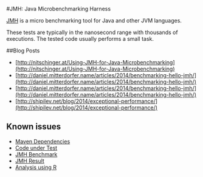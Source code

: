 #JMH: Java Microbenchmarking Harness

[JMH](http://openjdk.java.net/projects/code-tools/jmh/) is a micro benchmarking tool for Java and other JVM languages.

These tests are typically in the nanosecond range with thousands of executions. The tested code usually performs a small task.


##Blog Posts

* [http://nitschinger.at/Using-JMH-for-Java-Microbenchmarking](http://nitschinger.at/Using-JMH-for-Java-Microbenchmarking)
* [http://daniel.mitterdorfer.name/articles/2014/benchmarking-hello-jmh/](http://daniel.mitterdorfer.name/articles/2014/benchmarking-hello-jmh/)
* [http://daniel.mitterdorfer.name/articles/2014/benchmarking-hello-jmh/](http://daniel.mitterdorfer.name/articles/2014/benchmarking-hello-jmh/)
* [http://shipilev.net/blog/2014/exceptional-performance/](http://shipilev.net/blog/2014/exceptional-performance/)


## Known issues

* [Maven Dependencies](maven-dependencies.md)
* [Code under Test](system-under-test.md)
* [JMH Benchmark](jmh-benchmark.md)
* [JMH Result](jmh-result.md)
* [Analysis using R](analysisusingR.md)